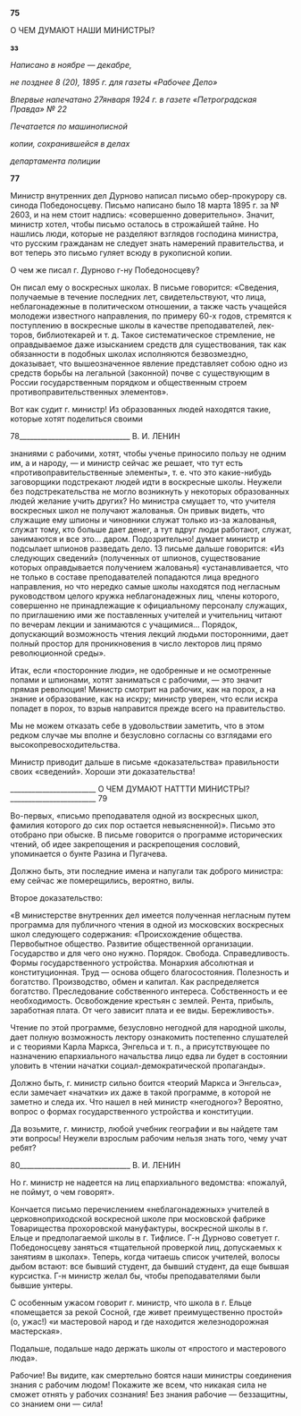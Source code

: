 **75**

  

О ЧЕМ ДУМАЮТ НАШИ МИНИСТРЫ?

  

**зз**

  

  

_Написано в ноябре_ — _декабре,_

_не позднее 8 (20), 1895 г. для газеты «Рабочее Депо»_

_Впервые напечатано 27января 1924 г. в газете «Петроградская Правда» № 22_

  

_Печатается по машинописной_

_копии, сохранившейся в делах_

_департамента полиции_

  

**77**

Министр внутренних дел Дурново написал письмо обер-прокурору св. синода Побе­доносцеву. Письмо написано было 18 марта 1895 г. за № 2603, и на нем стоит надпись: «совершенно доверительно». Значит, министр хотел, чтобы письмо осталось в стро­жайшей тайне. Но нашлись люди, которые не разделяют взглядов господина министра, что русским гражданам не следует знать намерений правительства, и вот теперь это письмо гуляет всюду в рукописной копии.

О чем же писал г. Дурново г-ну Победоносцеву?

Он писал ему о воскресных школах. В письме говорится: «Сведения, получаемые в течение последних лет, свидетельствуют, что лица, неблагонадежные в политическом отношении, а также часть учащейся молодежи известного направления, по примеру 60-х годов, стремятся к поступлению в воскресные школы в качестве преподавателей, лек­торов, библиотекарей и т. д. Такое систематическое стремление, не оправдываемое да­же изысканием средств для существования, так как обязанности в подобных школах исполняются безвозмездно, доказывает, что вышеозначенное явление представляет со­бою одно из средств борьбы на легальной (законной) почве с существующим в России государственным порядком и общественным строем противоправительственных эле­ментов».

Вот как судит г. министр! Из образованных людей находятся такие, которые хотят поделиться своими

  

78_______________________________ В. И. ЛЕНИН

знаниями с рабочими, хотят, чтобы ученье приносило пользу не одним им, а и народу, — и министр сейчас же решает, что тут есть «противоправительственные элементы», т. е. что это какие-нибудь заговорщики подстрекают людей идти в воскресные школы. Неужели без подстрекательства не могло возникнуть у некоторых образованных людей желание учить других? Но министра смущает то, что учителя воскресных школ не по­лучают жалованья. Он привык видеть, что служащие ему шпионы и чиновники служат только из-за жалованья, служат тому, кто больше дает денег, а тут вдруг люди работа­ют, служат, занимаются и все это... даром. Подозрительно! думает министр и подсыла­ет шпионов разведать дело. 13 письме дальше говорится: «Из следующих сведений» (полученных от шпионов, существование которых оправдывается получением жалова­нья) «устанавливается, что не только в составе преподавателей попадаются лица вред­ного направления, но что нередко самые школы находятся под негласным руково­дством целого кружка неблагонадежных лиц, члены которого, совершенно не принад­лежащие к официальному персоналу служащих, по приглашению ими же поставленных учителей и учительниц читают по вечерам лекции и занимаются с учащимися... Поря­док, допускающий возможность чтения лекций людьми посторонними, дает полный простор для проникновения в число лекторов лиц прямо революционной среды».

Итак, если «посторонние люди», не одобренные и не осмотренные попами и шпио­нами, хотят заниматься с рабочими, — это значит прямая революция! Министр смотрит на рабочих, как на порох, а на знание и образование, как на искру; министр уверен, что если искра попадет в порох, то взрыв направится прежде всего на правительство.

Мы не можем отказать себе в удовольствии заметить, что в этом редком случае мы вполне и безусловно согласны со взглядами его высокопревосходительства.

Министр приводит дальше в письме «доказательства» правильности своих «сведе­ний». Хороши эти доказательства!

  

________________________ О ЧЕМ ДУМАЮТ НАТТТИ МИНИСТРЫ?________________________ 79

Во-первых, «письмо преподавателя одной из воскресных школ, фамилия которого до сих пор остается невыясненной)». Письмо это отобрано при обыске. В письме говорит­ся о программе исторических чтений, об идее закрепощения и раскрепощения сосло­вий, упоминается о бунте Разина и Пугачева.

Должно быть, эти последние имена и напугали так доброго министра: ему сейчас же померещились, вероятно, вилы.

Второе доказательство:

«В министерстве внутренних дел имеется полученная негласным путем программа для публичного чтения в одной из московских воскресных школ следующего содержа­ния: «Происхождение общества. Первобытное общество. Развитие общественной орга­низации. Государство и для чего оно нужно. Порядок. Свобода. Справедливость. Фор­мы государственного устройства. Монархия абсолютная и конституционная. Труд — основа общего благосостояния. Полезность и богатство. Производство, обмен и капи­тал. Как распределяется богатство. Преследование собственного интереса. Собствен­ность и ее необходимость. Освобождение крестьян с землей. Рента, прибыль, заработ­ная плата. От чего зависит плата и ее виды. Бережливость».

Чтение по этой программе, безусловно негодной для народной школы, дает полную возможность лектору ознакомить постепенно слушателей и с теориями Карла Маркса, Энгельса и т. п., а присутствующее по назначению епархиального начальства лицо едва ли будет в состоянии уловить в чтении начатки социал-демократической пропаганды».

Должно быть, г. министр сильно боится «теорий Маркса и Энгельса», если замечает «начатки» их даже в такой программе, в которой не заметно и следа их. Что нашел в ней министр «негодного»? Вероятно, вопрос о формах государственного устройства и конституции.

Да возьмите, г. министр, любой учебник географии и вы найдете там эти вопросы! Неужели взрослым рабочим нельзя знать того, чему учат ребят?

  

80_______________________________ В. И. ЛЕНИН

Но г. министр не надеется на лиц епархиального ведомства: «пожалуй, не поймут, о чем говорят».

Кончается письмо перечислением «неблагонадежных» учителей в церковно­приходской воскресной школе при московской фабрике Товарищества прохоровской мануфактуры, воскресной школы в г. Ельце и предполагаемой школы в г. Тифлисе. Г-н Дурново советует г. Победоносцеву заняться «тщательной проверкой лиц, допускаемых к занятиям в школах». Теперь, когда читаешь список учителей, волосы дыбом встают: все бывший студент, да бывший студент, да еще бывшая курсистка. Г-н министр желал бы, чтобы преподавателями были бывшие унтеры.

С особенным ужасом говорит г. министр, что школа в г. Ельце «помещается за рекой Сосной, где живет преимущественно простой» (о, ужас!) «и мастеровой народ и где на­ходится железнодорожная мастерская».

Подальше, подальше надо держать школы от «простого и мастерового люда».

Рабочие! Вы видите, как смертельно боятся наши министры соединения знания с ра­бочим людом! Покажите же всем, что никакая сила не сможет отнять у рабочих созна­ния! Без знания рабочие — беззащитны, со знанием они — сила!